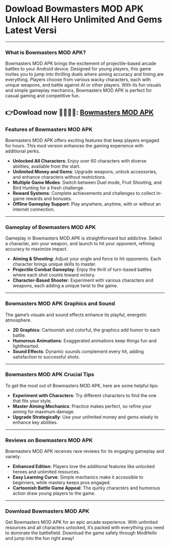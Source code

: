 # Dowload Bowmasters MOD APK Unlock All Hero Unlimited And Gems Latest Versi 

---

### What is Bowmasters MOD APK?

Bowmasters MOD APK brings the excitement of projectile-based arcade battles to your Android device. Designed for young players, this game invites you to jump into thrilling duels where aiming accuracy and timing are everything. Players choose from various wacky characters, each with unique weapons, and battle against AI or other players. With its fun visuals and simple gameplay mechanics, Bowmasters MOD APK is perfect for casual gaming and competitive fun.


👉Dowload now 🧑🏻‍🦲🏹: [Bowmasters MOD APK](https://modhello.com/bowmaster-apk/)
---

### Features of Bowmasters MOD APK

Bowmasters MOD APK offers exciting features that keep players engaged for hours. This mod version enhances the gaming experience with additional perks.

- **Unlocked All Characters**: Enjoy over 60 characters with diverse abilities, available from the start.
- **Unlimited Money and Gems**: Upgrade weapons, unlock accessories, and enhance characters without restrictions.
- **Multiple Game Modes**: Switch between Duel mode, Fruit Shooting, and Bird Hunting for a fresh challenge.
- **Reward Systems**: Complete achievements and challenges to collect in-game rewards and bonuses.
- **Offline Gameplay Support**: Play anywhere, anytime, with or without an internet connection.

---

### Gameplay of Bowmasters MOD APK

Gameplay in Bowmasters MOD APK is straightforward but addictive. Select a character, aim your weapon, and launch to hit your opponent, refining accuracy to maximize impact.

- **Aiming & Shooting**: Adjust your angle and force to hit opponents. Each character brings unique skills to master.
- **Projectile Combat Gameplay**: Enjoy the thrill of turn-based battles where each shot counts toward victory.
- **Character-Based Shooter**: Experiment with various characters and weapons, each adding a unique twist to the game.

---

### Bowmasters MOD APK Graphics and Sound

The game’s visuals and sound effects enhance its playful, energetic atmosphere.

- **2D Graphics**: Cartoonish and colorful, the graphics add humor to each battle.
- **Humorous Animations**: Exaggerated animations keep things fun and lighthearted.
- **Sound Effects**: Dynamic sounds complement every hit, adding satisfaction to successful shots.

---

### Bowmasters MOD APK Crucial Tips

To get the most out of Bowmasters MOD APK, here are some helpful tips:

- **Experiment with Characters**: Try different characters to find the one that fits your style.
- **Master Aiming Mechanics**: Practice makes perfect, so refine your aiming for maximum damage.
- **Upgrade Strategically**: Use your unlimited money and gems wisely to enhance key abilities.

---

### Reviews on Bowmasters MOD APK

Bowmasters MOD APK receives rave reviews for its engaging gameplay and variety.

- **Enhanced Edition**: Players love the additional features like unlocked heroes and unlimited resources.
- **Easy Learning Curve**: Simple mechanics make it accessible to beginners, while mastery keeps pros engaged.
- **Cartoonish Battle Game Appeal**: The quirky characters and humorous action draw young players to the game.

---

### Download Bowmasters MOD APK

Get Bowmasters MOD APK for an epic arcade experience. With unlimited resources and all characters unlocked, it’s packed with everything you need to dominate the battlefield. Download the game safely through ModHello and jump into the fun right away!
